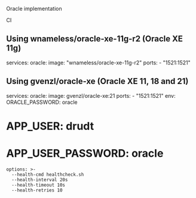 Oracle implementation

CI

Using wnameless/oracle-xe-11g-r2 (Oracle XE 11g)
--------------------------------
services:
  oracle:
    image: "wnameless/oracle-xe-11g-r2"
    ports:
      - "1521:1521"

Using gvenzl/oracle-xe (Oracle XE 11, 18 and 21)
--------------------------------
services:
  oracle:
    image: gvenzl/oracle-xe:21
    ports:
      - "1521:1521"
    env:
      ORACLE_PASSWORD: oracle
  #    APP_USER: drudt
   #   APP_USER_PASSWORD: oracle
    options: >-
      --health-cmd healthcheck.sh
      --health-interval 20s
      --health-timeout 10s
      --health-retries 10
